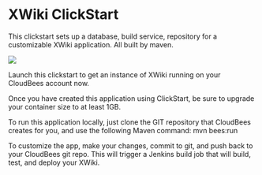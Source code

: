 # XWiki ClickStart

This clickstart sets up a database, build service, repository for a customizable XWiki application.
All built by maven. 

<a href="https://grandcentral.cloudbees.com/?CB_clickstart=https://raw.github.com/swashbuck1r/xwiki-clickstart/master/clickstart.json"><img src="https://s3.amazonaws.com/cloudbees-downloads/clickstart/clickstart-now.png"/></a>

Launch this clickstart to get an instance of XWiki running on your CloudBees account now.

Once you have created this application using ClickStart, be sure to upgrade your container size to at least 1GB.

To run this application locally, just clone the GIT repository that CloudBees creates for you, and use the following Maven command:
    mvn bees:run

To customize the app, make your changes, commit to git, and push back to your CloudBees git repo.  This will trigger a Jenkins build job that will build, test, and deploy your XWiki.
